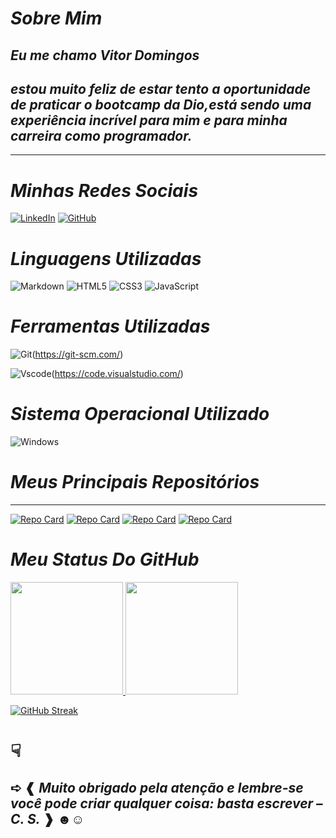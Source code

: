 # ***Sobre Mim***

## ***Eu me chamo Vitor Domingos***
## ***estou muito feliz de estar tento a oportunidade de praticar o bootcamp da Dio,está sendo uma experiência incrível para mim e para minha carreira como programador.***


---
 # ***Minhas Redes Sociais***

 [![LinkedIn](https://img.shields.io/badge/LinkedIn-0077B5?style=for-the-badge&logo=linkedin&logoColor=white)](https://www.linkedin.com/in/vitor-domingos-8537bb293/)
  [![GitHub](https://img.shields.io/badge/GitHub-100000?style=for-the-badge&logo=github&logoColor=white)](https://github.com/vitor-domingos)

 # ***Linguagens Utilizadas***

 ![Markdown](https://img.shields.io/badge/Markdown-000?style=for-the-badge&logo=markdown)
 ![HTML5](https://img.shields.io/badge/HTML5-E34F26?style=for-the-badge&logo=html5&logoColor=white)
 ![CSS3](https://img.shields.io/badge/CSS3-1572B6?style=for-the-badge&logo=css3&logoColor=white)
 ![JavaScript](https://img.shields.io/badge/JavaScript-F7DF1E?style=for-the-badge&logo=javascript&logoColor=black)


 # ***Ferramentas Utilizadas***
 
 ![Git](https://img.shields.io/badge/GIT-E44C30?style=for-the-badge&logo=git&logoColor=white)(https://git-scm.com/)
 
   ![Vscode](https://img.shields.io/badge/Vscode-007ACC?style=for-the-badge&logo=visual-studio-code&logoColor=white)(https://code.visualstudio.com/)

 # ***Sistema Operacional Utilizado***

 ![Windows](https://img.shields.io/badge/Windows-000?style=for-the-badge&logo=windows&logoColor=2CA5E0)

 # ***Meus Principais Repositórios***
---

 [![Repo Card](https://github-readme-stats.vercel.app/api/pin/?username=vitor-domingos&repo=projeto-one-piece&bg_color=808080&border_color=e61919&show_icons=true&icon_color=d9d99b&title_color=ffff00&text_color=40e0d0)](https://github.com/vitor-domingos/projeto-one-piece)
[![Repo Card](https://github-readme-stats.vercel.app/api/pin/?username=vitor-domingos&repo=projeto-the-simpsons&bg_color=b81414&border_color=ff5232&show_icons=true&icon_color=120a8f&title_color=ff8c00&text_color=add8e6)](https://github.com/vitor-domingos/projeto-the-simpsons)
[![Repo Card](https://github-readme-stats.vercel.app/api/pin/?username=vitor-domingos&repo=huddle-landing-page&bg_color=1414b8&border_color=2e8b57&show_icons=true&icon_color=e9e9e9&title_color=b87333&text_color=f5f5dc)](https://github.com/vitor-domingos/huddle-landing-page)
[![Repo Card](https://github-readme-stats.vercel.app/api/pin/?username=vitor-domingos&repo=projeto-listagem-pokemon&bg_color=ff8c00&border_color=30A3DC&show_icons=true&icon_color=6c3c0c&title_color=ff2401&text_color=ecec53)](https://github.com/vitor-domingos/projeto-listagem-pokemon)


# ***Meu Status Do GitHub***

<div>
  <a href="https://github.com/vitor-domingos">
  <img height="180em" src="https://github-readme-stats.vercel.app/api?username=vitor-domingos&show_icons=true&theme=codeSTACKr&yinclude_all_commits=true&count_private=true"/>
  <img height="180em" src="https://github-readme-stats.vercel.app/api/top-langs/?username=vitor-domingos&layout=compact&langs_count=6&theme=calm">
</div>

[![GitHub Streak](https://streak-stats.demolab.com/?user=vitor-domingos&theme=gruvbox-duo&background=20b2aa&border=30A3DC&dates=fffafa)](https://git.io/streak-stats)

# &#x261F;

## &#x27AA; &#x2770; ***Muito obrigado pela atenção e lembre-se você pode criar qualquer coisa: basta escrever – C. S.*** &#x2771; &#x263B;&#x263A;

